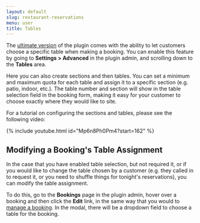 ```yaml
---
layout: default
slug: restaurant-reservations
menu: user
title: Tables
---
```

The [ultimate version](../premium/ultimate-benefits) of the plugin comes with the ability to let customers choose a specific table when making a booking. You can enable this feature by going to **Settings > Advanced** in the plugin admin, and scrolling down to the **Tables** area. 

Here you can also create sections and then tables. You can set a minimum and maximum quota for each table and assign it to a specific section (e.g. patio, indoor, etc.). The table number and section will show in the table selection field in the booking form, making it easy for your customer to choose exactly where they would like to site.

For a tutorial on configuring the sections and tables, please see the following video:

{% include youtube.html id="Mp6n8Ph0Pm4?start=162" %}

## Modifying a Booking's Table Assignment

In the case that you have enabled table selection, but not required it, or if you would like to change the table chosen by a customer (e.g. they called in to request it, or you need to shuffle things for tonight's reservations), you can modify the table assignment.

To do this, go to the **Bookings** page in the plugin admin, hover over a booking and then click the **Edit** link, in the same way that you would to [manage a booking](../bookings/confirm-reject-bookings). In the modal, there will be a dropdown field to choose a table for the booking.
